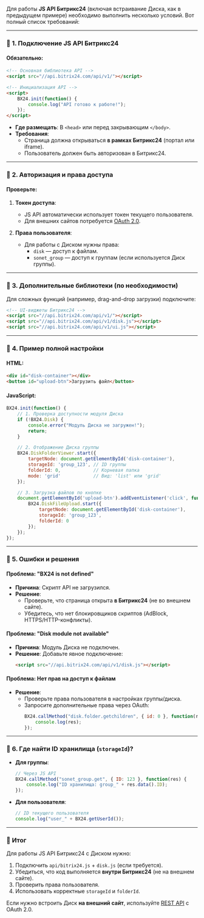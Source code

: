 Для работы **JS API Битрикс24** (включая встраивание Диска, как в предыдущем примере) необходимо выполнить несколько условий. Вот полный список требований:

---

### 🔹 **1. Подключение JS API Битрикс24**
#### Обязательно:
```html
<!-- Основная библиотека API -->
<script src="//api.bitrix24.com/api/v1/"></script>

<!-- Инициализация API -->
<script>
    BX24.init(function() {
        console.log("API готово к работе!");
    });
</script>
```
- **Где размещать**: В `<head>` или перед закрывающим `</body>`.
- **Требования**:  
  - Страница должна открываться **в рамках Битрикс24** (портал или iframe).  
  - Пользователь должен быть авторизован в Битрикс24.

---

### 🔹 **2. Авторизация и права доступа**
#### Проверьте:
1. **Токен доступа**:  
   - JS API автоматически использует токен текущего пользователя.  
   - Для внешних сайтов потребуется [OAuth 2.0](https://training.bitrix24.com/rest_help/oauth/).

2. **Права пользователя**:  
   - Для работы с Диском нужны права:  
     - `disk` — доступ к файлам.  
     - `sonet_group` — доступ к группам (если используется Диск группы).

---

### 🔹 **3. Дополнительные библиотеки (по необходимости)**
Для сложных функций (например, drag-and-drop загрузки) подключите:
```html
<!-- UI-виджеты Битрикс24 -->
<script src="//api.bitrix24.com/api/v1/"></script>
<script src="//api.bitrix24.com/api/v1/disk.js"></script>
<script src="//api.bitrix24.com/api/v1/ui.js"></script>
```

---

### 🔹 **4. Пример полной настройки**
#### HTML:
```html
<div id="disk-container"></div>
<button id="upload-btn">Загрузить файл</button>
```

#### JavaScript:
```javascript
BX24.init(function() {
    // 1. Проверка доступности модуля Диска
    if (!BX24.Disk) {
        console.error("Модуль Диска не загружен!");
        return;
    }

    // 2. Отображение Диска группы
    BX24.DiskFolderViewer.start({
        targetNode: document.getElementById('disk-container'),
        storageId: 'group_123', // ID группы
        folderId: 0,            // Корневая папка
        mode: 'grid'            // Вид: 'list' или 'grid'
    });

    // 3. Загрузка файлов по кнопке
    document.getElementById('upload-btn').addEventListener('click', function() {
        BX24.DiskFileUpload.start({
            targetNode: document.getElementById('disk-container'),
            storageId: 'group_123',
            folderId: 0
        });
    });
});
```

---

### 🔹 **5. Ошибки и решения**
#### Проблема: **"BX24 is not defined"**
- **Причина**: Скрипт API не загрузился.  
- **Решение**:  
  - Проверьте, что страница открыта **в Битрикс24** (не во внешнем сайте).  
  - Убедитесь, что нет блокировщиков скриптов (AdBlock, HTTPS/HTTP-конфликты).

#### Проблема: **"Disk module not available"**
- **Причина**: Модуль Диска не подключен.  
- **Решение**: Добавьте явное подключение:  
  ```html
  <script src="//api.bitrix24.com/api/v1/disk.js"></script>
  ```

#### Проблема: **Нет прав на доступ к файлам**
- **Решение**:  
  - Проверьте права пользователя в настройках группы/диска.  
  - Запросите дополнительные права через OAuth:  
    ```javascript
    BX24.callMethod("disk.folder.getchildren", { id: 0 }, function(res) {
        console.log(res);
    });
    ```

---

### 🔹 **6. Где найти ID хранилища (`storageId`)?**
- **Для группы**:  
  ```javascript
  // Через JS API
  BX24.callMethod("sonet_group.get", { ID: 123 }, function(res) {
      console.log("ID хранилища: group_" + res.data().ID);
  });
  ```
- **Для пользователя**:  
  ```javascript
  // ID текущего пользователя
  console.log("user_" + BX24.getUserId());
  ```

---

### 🔹 **Итог**
Для работы JS API Битрикс24 с Диском нужно:
1. Подключить `api/bitrix24.js` + `disk.js` (если требуется).  
2. Убедиться, что код выполняется **внутри Битрикс24** (не на внешнем сайте).  
3. Проверить права пользователя.  
4. Использовать корректные `storageId` и `folderId`.

Если нужно встроить Диск **на внешний сайт**, используйте [REST API](https://training.bitrix24.com/rest_help/disk/) с OAuth 2.0.

